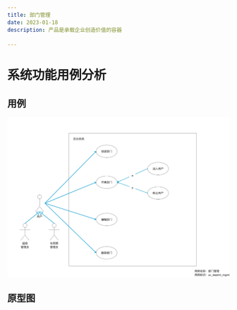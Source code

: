 ```yaml
---
title: 部门管理
date: 2023-01-18
description: 产品是承载企业创造价值的容器

---
```


# 系统功能用例分析


## 用例

![](../../../images/uc_deptmt_mgmt.png)

## 原型图

[//]: # (![]&#40;../../../images/pt_deptmt_mgmt.png&#41;)
